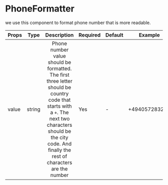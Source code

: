 # PhoneFormatter

we use this component to format phone number that is more readable.

| Props | Type   |                                                                                                   Description                                                                                                    | Required | Default | Example       |
| ----- | ------ | :--------------------------------------------------------------------------------------------------------------------------------------------------------------------------------------------------------------: | -------- | ------- | ------------- |
| value | string | Phone number value should be formatted. The first three letter should be country code that starts with a `+`. The next two characters should be the city code. And finally the rest of characters are the number | Yes      | -       | +494057283299 |
